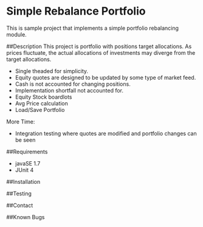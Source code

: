 # Simple Rebalance Portfolio
This is sample project that implements a simple portfolio rebalancing module. 
 
##Description
This project is portfolio with positions target allocations. As prices fluctuate, the actual allocations of investments may diverge from the target allocations.

* Single theaded for simplicity.
* Equity quotes are designed to be updated by some type of market feed.
* Cash is not accounted for changing positions.
* Implementation shortfall not accounted for.
* Equity Stock boardlots
* Avg Price calculation
* Load/Save Portfolio

More Time:
* Integration testing where quotes are modified and portfolio changes can be seen

##Requirements
* javaSE 1.7
* JUnit 4

##Installation

##Testing

##Contact

##Known Bugs
